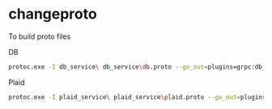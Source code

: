 # changeproto


To build proto files

DB
``` bash
protoc.exe -I db_service\ db_service\db.proto --go_out=plugins=grpc:db_service  
```                                         

Plaid
``` bash
protoc.exe -I plaid_service\ plaid_service\plaid.proto --go_out=plugins=grpc:plaid_service
```  
